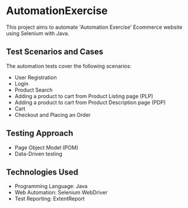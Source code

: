 # AutomationExercise
 This project aims to automate 'Automation Exercise' Ecommerce website using Selenium with Java.

## Test Scenarios and Cases
The automation tests cover the following scenarios:
* User Registration
* Login
* Product Search
* Adding a product to cart from Product Listing page (PLP)
* Adding a product to cart from Product Description page (PDP)
* Cart
* Checkout and Placing an Order

## Testing Approach
* Page Object Model (POM)
* Data-Driven testing

## Technologies Used
* Programming Language: Java
* Web Automation: Selenium WebDriver
* Test Reporting: ExtentReport


 

